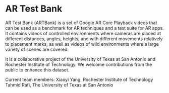# AR Test Bank

AR Test Bank (ARTBank) is a set of Google AR Core Playback videos that can be used as a benchmark for AR techniques and a test suite for AR apps. It contains videos of controlled environments where cameras are placed at different distances, angles, heights, and with different movements relatively to placement marks, as well as videos of wild environments where a large variety of scenes are covered. 

It is a collaborative project of the University of Texas at San Antonio and Rochester Institute of Technology. We welcome contributions from the public to enhance this dataset. 

Current team members:
Xiaoyi Yang, Rochester Institute of Technology
Tahmid Rafi, The University of Texas at San Antonio
